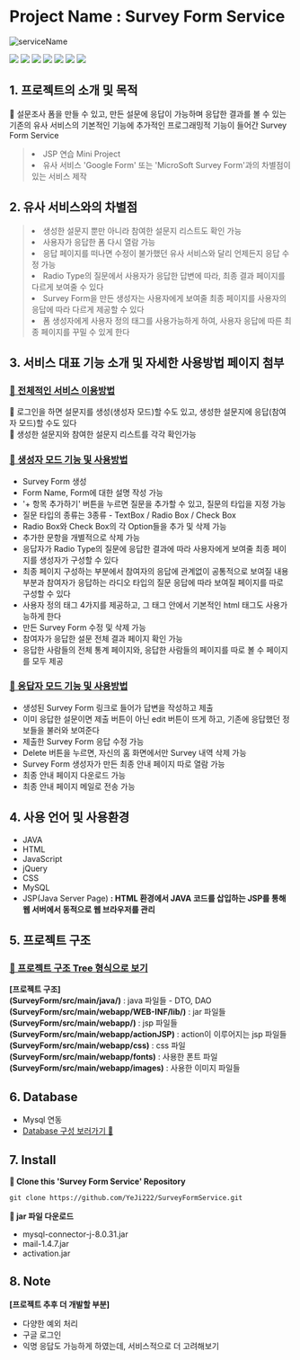 # Project Name : Survey Form Service 

![serviceName](https://capsule-render.vercel.app/api?type=waving&color=auto&height=300&section=header&text=SurveyFormService&fontSize=90)

<img src="https://img.shields.io/badge/JAVA-1572B6?style=for-the-badge&logo=JAVA&logoColor=white"> <img src="https://img.shields.io/badge/HTML-E34F26?style=for-the-badge&logo=HTML5&logoColor=white"> <img src="https://img.shields.io/badge/JavaScript-F7DF1E?style=for-the-badge&logo=JavaScript&logoColor=white"> <img src="https://img.shields.io/badge/jQuery-0769AD?style=for-the-badge&logo=jQuery&logoColor=white"> <img src="https://img.shields.io/badge/CSS-1572B6?style=for-the-badge&logo=CSS&logoColor=white"> <img src="https://img.shields.io/badge/Chart.js-FF6384?style=for-the-badge&logo=Chart.js&logoColor=white"> <img src="https://img.shields.io/badge/MySQL-4479A1?style=for-the-badge&logo=MySQL&logoColor=white">

## 1. 프로젝트의 소개 및 목적
🌱 설문조사 폼을 만들 수 있고, 만든 설문에 응답이 가능하며 응답한 결과를 볼 수 있는 기존의 유사 서비스의 기본적인 기능에 추가적인 프로그래밍적 기능이 들어간 Survey Form Service
> <li>JSP 연습 Mini Project </li>
> <li>유사 서비스 'Google Form' 또는 'MicroSoft Survey Form'과의 차별점이 있는 서비스 제작</li>

## 2. 유사 서비스와의 차별점
> <li>생성한 설문지 뿐만 아니라 참여한 설문지 리스트도 확인 가능</li>
> <li>사용자가 응답한 폼 다시 열람 가능</li>
> <li>응답 페이지를 떠나면 수정이 불가했던 유사 서비스와 달리 언제든지 응답 수정 가능</li>
> <li>Radio Type의 질문에서 사용자가 응답한 답변에 따라, 최종 결과 페이지를 다르게 보여줄 수 있다 </li>
> <li>Survey Form을 만든 생성자는 사용자에게 보여줄 최종 페이지를 사용자의 응답에 따라 다르게 제공할 수 있다</li>
> <li>폼 생성자에게 사용자 정의 태그를 사용가능하게 하여, 사용자 응답에 따른 최종 페이지를 꾸밀 수 있게 한다</li>

## 3. 서비스 대표 기능 소개 및 자세한 사용방법 페이지 첨부 
### [📝 전체적인 서비스 이용방법](https://github.com/YeJi222/SurveyFormService/blob/main/totalManual.md)
🎈 로그인을 하면 설문지를 생성(생성자 모드)할 수도 있고, 생성한 설문지에 응답(참여자 모드)할 수도 있다 <br>
🎈 생성한 설문지와 참여한 설문지 리스트를 각각 확인가능 <br>

### [📝 생성자 모드 기능 및 사용방법](https://github.com/YeJi222/SurveyFormService/blob/main/creatorManual.md)
* Survey Form 생성
* Form Name, Form에 대한 설명 작성 가능
* '+ 항목 추가하기' 버튼을 누르면 질문을 추가할 수 있고, 질문의 타입을 지정 가능
* 질문 타입의 종류는 3종류 - TextBox / Radio Box / Check Box
* Radio Box와 Check Box의 각 Option들을 추가 및 삭제 가능
* 추가한 문항을 개별적으로 삭제 가능
* 응답자가 Radio Type의 질문에 응답한 결과에 따라 사용자에게 보여줄 최종 페이지를 생성자가 구성할 수 있다
* 최종 페이지 구성하는 부분에서 참여자의 응답에 관계없이 공통적으로 보여질 내용 부분과 참여자가 응답하는 라디오 타입의 질문 응답에 따라 보여질 페이지를 따로 구성할 수 있다
* 사용자 정의 태그 4가지를 제공하고, 그 태그 안에서 기본적인 html 태그도 사용가능하게 한다
* 만든 Survey Form 수정 및 삭제 가능
* 참여자가 응답한 설문 전체 결과 페이지 확인 가능
* 응답한 사람들의 전체 통계 페이지와, 응답한 사람들의 페이지를 따로 볼 수 페이지를 모두 제공

### [📝 응답자 모드 기능 및 사용방법](https://github.com/YeJi222/SurveyFormService/blob/main/respondentManual.md)
* 생성된 Survey Form 링크로 들어가 답변을 작성하고 제출
* 이미 응답한 설문이면 제출 버튼이 아닌 edit 버튼이 뜨게 하고, 기존에 응답했던 정보들을 불러와 보여준다
* 제출한 Survey Form 응답 수정 가능
* Delete 버튼을 누르면, 자신의 홈 화면에서만 Survey 내역 삭제 가능
* Survey Form 생성자가 만든 최종 안내 페이지 따로 열람 가능
* 최종 안내 페이지 다운로드 가능
* 최종 안내 페이지 메일로 전송 가능

## 4. 사용 언어 및 사용환경
* JAVA
* HTML
* JavaScript
* jQuery
* CSS
* MySQL
* JSP(Java Server Page) <b> : HTML 환경에서 JAVA 코드를 삽입하는 JSP를 통해 웹 서버에서 동적으로 웹 브라우저를 관리</b> 

## 5. 프로젝트 구조
### [🌲 프로젝트 구조 Tree 형식으로 보기](https://github.com/YeJi222/SurveyFormService/blob/main/treeStructure.md)
<b>[프로젝트 구조]</b> <br>
<b>(SurveyForm/src/main/java/)</b> : java 파일들 - DTO, DAO  <br>
<b>(SurveyForm/src/main/webapp/WEB-INF/lib/)</b> : jar 파일들 <br>
<b>(SurveyForm/src/main/webapp/)</b> : jsp 파일들  <br>
<b>(SurveyForm/src/main/webapp/actionJSP)</b> : action이 이루어지는 jsp 파일들  <br>
<b>(SurveyForm/src/main/webapp/css)</b> : css 파일  <br>
<b>(SurveyForm/src/main/webapp/fonts)</b> : 사용한 폰트 파일  <br>
<b>(SurveyForm/src/main/webapp/images)</b> : 사용한 이미지 파일들 <br> 

## 6. Database
* Mysql 연동 
* [Database 구성 보러가기 👀](https://github.com/YeJi222/SurveyFormService/blob/main/DB.md)

## 7. Install
<b>🍄 Clone this 'Survey Form Service' Repository</b>
```xml
git clone https://github.com/YeJi222/SurveyFormService.git
```

<b>🍄 jar 파일 다운로드</b>
* mysql-connector-j-8.0.31.jar
* mail-1.4.7.jar
* activation.jar

## 8. Note
<b>[프로젝트 추후 더 개발할 부분]</b>
* 다양한 예외 처리
* 구글 로그인
* 익명 응답도 가능하게 하였는데, 서비스적으로 더 고려해보기
